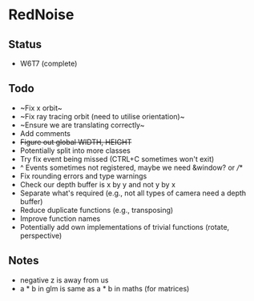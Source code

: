 # RedNoise
## Status
- W6T7 (complete)
## Todo
- ~Fix x orbit~
- ~Fix ray tracing orbit (need to utilise orientation)~
- ~Ensure we are translating correctly~
- Add comments
- ~~Figure out global WIDTH, HEIGHT~~
- Potentially split into more classes
- Try fix event being missed (CTRL+C sometimes won't exit)
- ^ Events sometimes not registered, maybe we need &window? or */**
- Fix rounding errors and type warnings
- Check our depth buffer is x by y and not y by x
- Separate what's required (e.g., not all types of camera need a depth buffer)
- Reduce duplicate functions (e.g., transposing)
- Improve function names
- Potentially add own implementations of trivial functions (rotate, perspective)

## Notes
- negative z is away from us
- a * b in glm is same as a * b in maths (for matrices)